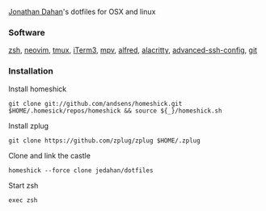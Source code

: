 [Jonathan Dahan](http://jonathan.is)'s dotfiles for OSX and linux

### Software

[zsh](https://zsh.org),
[neovim](https://neovim.io),
[tmux](https://tmux.github.io),
[iTerm3](https://iterm2.com/version3.html),
[mpv](https://mpv.io),
[alfred](https://alfredapp.com),
[alacritty](https://github.com/jwilm/alacritty),
[advanced-ssh-config](https://github.com/moul/advanced-ssh-config),
[git](https://git-scm.com)

### Installation

Install homeshick

    git clone git://github.com/andsens/homeshick.git $HOME/.homesick/repos/homeshick && source ${_}/homeshick.sh

Install zplug

    git clone https://github.com/zplug/zplug $HOME/.zplug

Clone and link the castle

    homeshick --force clone jedahan/dotfiles

Start zsh

    exec zsh
